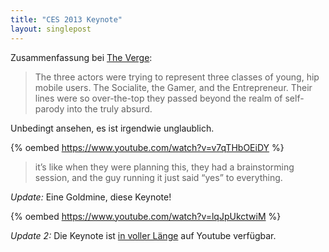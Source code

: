 ```yaml
---
title: "CES 2013 Keynote"
layout: singlepost
---
```


Zusammenfassung bei [The Verge](http://www.theverge.com/2013/1/8/3850056/qualcomms-insane-ces-2013-keynote-pictures-tweets):

> The three actors were trying to represent three classes of young, hip mobile users. The Socialite, the Gamer, and the Entrepreneur. Their lines were so over-the-top they passed beyond the realm of self-parody into the truly absurd.

Unbedingt ansehen, es ist irgendwie unglaublich.

{% oembed https://www.youtube.com/watch?v=v7qTHbOEiDY %}

> it’s like when they were planning this, they had a brainstorming session, and the guy running it just said “yes” to everything.

*Update:* Eine Goldmine, diese Keynote!

{% oembed https://www.youtube.com/watch?v=lqJpUkctwiM %}

*Update 2:* Die Keynote ist [in voller Länge](https://www.youtube.com/watch?v=jcRLbcbW5rk) auf Youtube verfügbar.